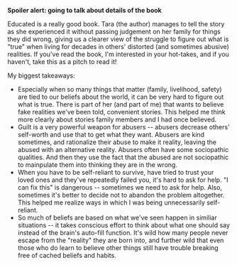 
**Spoiler alert: going to talk about details of the book**

Educated is a really good book. Tara (the author) manages to tell the story as she experienced it without passing judgement on her family for things they did wrong, giving us a clearer view of the struggle to figure out what is "true" when living for decades in others' distorted (and sometimes abusive) realities. If you've read the book, I'm interested in your hot-takes, and if you haven't, take this as a pitch to read it!

My biggest takeaways:
- Especially when so many things that matter (family, livelihood, safety) are tied to our beliefs about the world, it can be very hard to figure out what is true. There is part of her (and part of me) that wants to believe fake realities we've been told, convenient stories. This helped me think more clearly about stories family members and I had once believed.
- Guilt is a very powerful weapon for abusers -- abusers decrease others' self-worth and use that to get what they want. Abusers are kind sometimes, and rationalize their abuse to make it reality, leaving the abused with an alternative reality. Abusers often have some sociopathic qualities. And then they use the fact that the abused are not sociopathic to mainpulate them into thinking they are in the wrong. 
- When you have to be self-reliant to survive, have tried to trust your loved ones and they've repeatedly failed you, it's hard to ask for help. "I can fix this" is dangerous -- sometimes we need to ask for help. Also, sometimes it's better to decide not to abandon the problem altogether. This helped me realize ways in which I was being unnecessarily self-reliant.
- So much of beliefs are based on what we've seen happen in similiar situations -- it takes conscious effort to think about what one should say instead of the brain's auto-fill function. It's wild how many people never escape from the "reality" they are born into, and further wild that even those who do learn to believe other things still have trouble breaking free of cached beliefs and habits.
